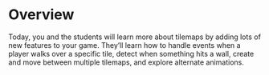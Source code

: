 # Overview

Today, you and the students will learn more about tilemaps by adding lots of new features to your game. They’ll learn how to handle events when a player walks over a specific tile, detect when something hits a wall, create and move between multiple tilemaps, and explore alternate animations.

